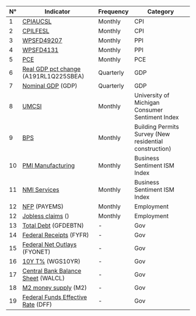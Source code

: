 | **N°** | **Indicator**                                                                                        |**Frequency**| **Category**                                           |
|--------|------------------------------------------------------------------------------------------------------|-------------|--------------------------------------------------------|
| 1      | [CPIAUCSL](https://fred.stlouisfed.org/series/CPIAUCSL)                                              | Monthly     | CPI                                                    |
| 2      | [CPILFESL](https://fred.stlouisfed.org/series/CPILFESL)                                              | Monthly     | CPI                                                    |
| 3      | [WPSFD49207](https://fred.stlouisfed.org/series/WPSFD49207)                                          | Monthly     | PPI                                                    |
| 4      | [WPSFD4131](https://fred.stlouisfed.org/series/WPSFD4131)                                            | Monthly     | PPI                                                    |
| 5      | [PCE](https://fred.stlouisfed.org/series/PCE)                                                        | Monthly     | PCE                                                    |
| 6      | [Real GDP pct change](https://fred.stlouisfed.org/series/A191RL1Q225SBEA) (A191RL1Q225SBEA)          | Quarterly   | GDP                                                    |
| 7      | [Nominal GDP](https://fred.stlouisfed.org/series/GDP) (GDP)                                          | Quarterly   | GDP                                                    |
| 8      | [UMCSI](https://data.sca.isr.umich.edu/data-archive/mine.php)                                        | Monthly     | University of Michigan Consumer Sentiment Index        |
| 9      | [BPS](https://www.census.gov/econ/currentdata/)                                                      | Monthly     | Building Permits Survey (New residential construction) |
| 10     | [PMI Manufacturing](https://www.investing.com/economic-calendar/ism-manufacturing-pmi-173)           | Monthly     | Business Sentiment ISM Index                           |
| 11     | [NMI Services](https://www.investing.com/economic-calendar/ism-non-manufacturing-pmi-176)            | Monthly     | Business Sentiment ISM Index                           |
| 12     | [NFP](https://fred.stlouisfed.org/series/PAYEMS) (PAYEMS)                                            | Monthly     | Employment                                             |
| 12     | [Jobless claims]() ()                                            | Monthly     | Employment                                             |
| 13     | [Total Debt](https://fred.stlouisfed.org/series/GFDEBTN) (GFDEBTN)                                   | -           | Gov                                                    |
| 14     | [Federal Receipts](https://fred.stlouisfed.org/series/FYFR) (FYFR)                                   | -           | Gov                                                    |
| 15     | [Federal Net Outlays](https://fred.stlouisfed.org/series/FYONET) (FYONET)                            | -           | Gov                                                    |
| 16     | [10Y T%](https://fred.stlouisfed.org/series/WGS10YR) (WGS10YR)                                       | -           | Gov                                                    |
| 17     | [Central Bank Balance Sheet](https://fred.stlouisfed.org/series/WALCL) (WALCL)                       | -           | Gov                                                    |
| 18     | [M2 money supply](https://fred.stlouisfed.org/series/M2) (M2)                                        | -           | Gov                                                    |
| 19     | [Federal Funds Effective Rate](https://fred.stlouisfed.org/series/DFF) (DFF)                         | -           | Gov                                                    |

<!--
> **CPI & PPI**  (Monthly)
- 1 [CPIAUCSL](https://fred.stlouisfed.org/series/CPIAUCSL)
- 2 [CPILFESL](https://fred.stlouisfed.org/series/CPILFESL)
- 3 [PPIFGS](https://fred.stlouisfed.org/series/PPIFGS)
- 4 [PPILFE](https://fred.stlouisfed.org/series/PPILFE)

---

> **PCE** (Monthly)
- 5 [PCE](https://fred.stlouisfed.org/series/PCE)

---

> **GDP** (Quarterly)
- 6 [Real GDP pct change](https://fred.stlouisfed.org/series/A191RL1Q225SBEA) (A191RL1Q225SBEA)
- 7 [Nominal GDP](https://fred.stlouisfed.org/series/GDP) (GDP)

---

> **University of michigan Consumer Sentiment Index**  (Monthly)
- 8 [UMCSI](https://data.sca.isr.umich.edu/data-archive/mine.php)

---

> **Building Permits Survey** (New residential construction) (Monthly)
- 9 [BPS](https://www.census.gov/econ/currentdata/)

---

> **Business Sentiment ISM index** (Monthly)

- 10 [PMI Manufacturing](https://www.investing.com/economic-calendar/ism-manufacturing-pmi-173)

- 11 [NMI Services](https://www.investing.com/economic-calendar/ism-non-manufacturing-pmi-176)

---

> **Employment** (Monthly)

- 12 [NFP](https://fred.stlouisfed.org/series/PAYEMS) (PAYEMS)

---

> **Gov**

- 13 [Total Debt](https://fred.stlouisfed.org/series/GFDEBTN) (GFDEBTN)

- 14 [Federal Receipts](https://fred.stlouisfed.org/series/FYFR) (FYFR)

- 15 [Federal Net Outlays](https://fred.stlouisfed.org/series/FYONET) (FYONET)

- 16 [10Y T%](https://fred.stlouisfed.org/series/WGS10YR) (WGS10YR)

- 18 [Central Bank Balance Sheet](https://fred.stlouisfed.org/series/WALCL) (WALCL)

- 19 [M2 money supply](https://fred.stlouisfed.org/series/M2) (M2)

- 20 [Federal Funds Effective Rate](https://fred.stlouisfed.org/series/DFF) (DFF)
-->